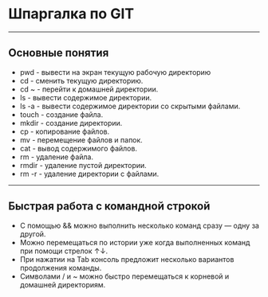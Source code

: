 # Шпаргалка по GIT

---


## Основные понятия 
* pwd - вывести на экран текущую рабочую директорию  
* cd - сменить текущую директорию. 
* cd ~ - перейти к домашней директории. 
* ls - вывести содержимое директории. 
* ls -a - вывести содержимое директории со скрытыми файлами. 
* touch - создание файла. 
* mkdir - создание директории. 
* cp - копирование файлов. 
* mv - перемещение файлов и папок.  
* cat - вывод содержимого файлов. 
* rm - удаление файла. 
* rmdir - удаление пустой директории.  
* rm -r - удаление директории с файлами. 


---


## Быстрая работа с командной строкой 
* С помощью && можно выполнить несколько команд сразу — одну за другой.
* Можно перемещаться по истории уже когда выполненных команд  при помощи стрелок ↑↓.
* При нажатии на Tab консоль предложит несколько вариантов продолжения команды.
* Символами / и ~ можно быстро перемещаться к корневой и домашней директориям.

